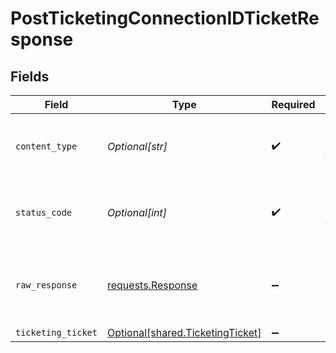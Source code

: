 # PostTicketingConnectionIDTicketResponse


## Fields

| Field                                                                                 | Type                                                                                  | Required                                                                              | Description                                                                           |
| ------------------------------------------------------------------------------------- | ------------------------------------------------------------------------------------- | ------------------------------------------------------------------------------------- | ------------------------------------------------------------------------------------- |
| `content_type`                                                                        | *Optional[str]*                                                                       | :heavy_check_mark:                                                                    | HTTP response content type for this operation                                         |
| `status_code`                                                                         | *Optional[int]*                                                                       | :heavy_check_mark:                                                                    | HTTP response status code for this operation                                          |
| `raw_response`                                                                        | [requests.Response](https://requests.readthedocs.io/en/latest/api/#requests.Response) | :heavy_minus_sign:                                                                    | Raw HTTP response; suitable for custom response parsing                               |
| `ticketing_ticket`                                                                    | [Optional[shared.TicketingTicket]](undefined/models/shared/ticketingticket.md)        | :heavy_minus_sign:                                                                    | Successful                                                                            |
